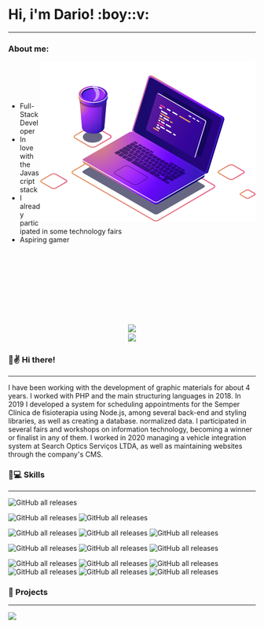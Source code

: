 
<h1>Hi, i'm Dario! :boy::v: </h1>
<hr>

<h3>About me:</h3>

<img align="right" src="./assets/computer.png"> 
<br><br><br><br>
<ul align="left">
  <li>Full-Stack Developer</li>
  <li>In love with the Javascript stack</li>
  <li>I already participated in some technology fairs</li>
  <li>Aspiring gamer</li>
</ul>
<br><br><br><br><br><br><br><br>
<p align="center">
  <img src="https://github-readme-stats.vercel.app/api?username=dariooliveirajr&count_private=true&show_icons=true&theme=tokyonight"><br>
  <img src="https://github-readme-stats.vercel.app/api/top-langs/?username=dariooliveirajr&count_private=true&layout=compact&show_icons=true&theme=tokyonight">
</p>
 




### :boy::v: Hi there! 
***
I have been working with the development of graphic materials for about 4 years. I worked with PHP and the main structuring languages in 2018. In 2019 I developed a system for scheduling appointments for the Semper Clínica de fisioterapia using Node.js, among several back-end and styling libraries, as well as creating a database. normalized data. I participated in several fairs and workshops on information technology, becoming a winner or finalist in any of them. I worked in 2020 managing a vehicle integration system at Search Optics Serviços LTDA, as well as maintaining websites through the company's CMS. 

### :wrench::computer: Skills
***

![GitHub all releases](https://img.shields.io/badge/-NodeJS-339933?&style=for-the-badge&logoColor=fff&logo=node.js&logoWidth=25)

<!-- Languages -->
![GitHub all releases](https://img.shields.io/badge/-Javascript-F7DF1E?&style=for-the-badge&logoColor=fff&logo=javascript&logoWidth=25)
![GitHub all releases](https://img.shields.io/badge/-Typescript-3178C6?&style=for-the-badge&logoColor=fff&logo=typescript&logoWidth=25)

<!-- Server and Containers -->
![GitHub all releases](https://img.shields.io/badge/-Linux-FCC624?&style=for-the-badge&logoColor=fff&logo=linux&logoWidth=25)
![GitHub all releases](https://img.shields.io/badge/-Docker-2496ED?&style=for-the-badge&logoColor=fff&logo=docker&logoWidth=25)
![GitHub all releases](https://img.shields.io/badge/-Kubernetes-326CE5?&style=for-the-badge&logoColor=fff&logo=docker&logoWidth=25)

<!-- Databases -->
![GitHub all releases](https://img.shields.io/badge/-MongoDB-47A248?&style=for-the-badge&logoColor=fff&logo=mongodb&logoWidth=25)
![GitHub all releases](https://img.shields.io/badge/-MySQL-4479A1?&style=for-the-badge&logoColor=fff&logo=mysql&logoWidth=25)
![GitHub all releases](https://img.shields.io/badge/-PostgreSQL-336791?&style=for-the-badge&logoColor=fff&logo=postgresql&logoWidth=25)

<!-- Others -->
![GitHub all releases](https://img.shields.io/badge/-Git-F05032?&style=for-the-badge&logoColor=fff&logo=git&logoWidth=25)
![GitHub all releases](https://img.shields.io/badge/-Github-181717?&style=for-the-badge&logoColor=fff&logo=github&logoWidth=25) 
![GitHub all releases](https://img.shields.io/badge/-NPM-CB3837?&style=for-the-badge&logoColor=fff&logo=npm&logoWidth=25)
![GitHub all releases](https://img.shields.io/badge/-Yarn-2C8EBB?&style=for-the-badge&logoColor=fff&logo=yarn&logoWidth=25) 
![GitHub all releases](https://img.shields.io/badge/-Vs%20Code-007ACC?&style=for-the-badge&logoColor=fff&logo=Visual%20Studio%20Code&logoWidth=25)
![GitHub all releases](https://img.shields.io/badge/-Mocha-8D6748?&style=for-the-badge&logoColor=fff&logo=mocha&logoWidth=25)



### :bookmark_tabs: Projects
***
<img src="https://github-readme-stats.vercel.app/api/pin/?username=dariooliveirajr&repo=nlw04-nodejs&theme=tokyonight"><br>
